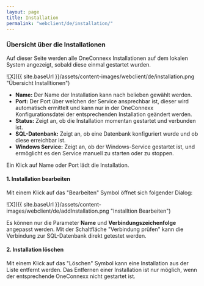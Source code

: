 ```yaml
---
layout: page
title: Installation
permalink: "webclient/de/installation/"
---
```


### Übersicht über die Installationen

Auf dieser Seite werden alle OneConnexx Installationen auf dem lokalen System angezeigt, sobald diese einmal gestartet wurden.

![X]({{ site.baseUrl }}/assets/content-images/webclient/de/installation.png "Übersicht Installtionen")  


* __Name:__ Der Name der Installation kann nach belieben gewählt werden.
* __Port:__ Der Port über welchen der Service ansprechbar ist, dieser wird automatisch ermittelt und kann nur in der OneConnexx Konfigurationsdatei der entsprechenden Installation geändert werden.
* __Status:__ Zeigt an, ob die Installation momentan gestartet und verbunden ist.
* __SQL-Datenbank:__ Zeigt an, ob eine Datenbank konfiguriert wurde und ob diese erreichbar ist.
* __Windows Service:__ Zeigt an, ob der Windows-Service gestartet ist, und ermöglicht es den Service manuell zu starten oder zu stoppen.

Ein Klick auf Name oder Port lädt die Installation.
	

#### 1. Installation bearbeiten

Mit einem Klick auf das "Bearbeiten" Symbol öffnet sich folgender Dialog:

 ![X]({{ site.baseUrl }}/assets/content-images/webclient/de/addInstallation.png "Installtion Bearbeiten") 
 
Es können nur die Parameter __Name__ und __Verbindungszeichenfolge__ angepasst werden.
Mit der Schaltfläche "Verbindung prüfen" kann die Verbindung zur SQL-Datenbank direkt getestet werden.
 
#### 2. Installation löschen
 
Mit einem Klick auf das "Löschen" Symbol kann eine Installation aus der Liste entfernt werden. Das Entfernen einer Installation ist nur möglich, wenn der entsprechende OneConnexx nicht gestartet ist.
